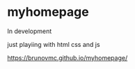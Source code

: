 # myhomepage

In development

just playiing with html css and js

 https://brunovmc.github.io/myhomepage/
